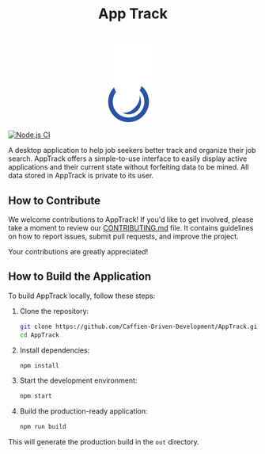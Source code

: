 <h1 align="center">App Track</h1>
<p align="center">
  <br/>
  <img src="img/AppTrackGhost.svg" alt="AppTrack Ghost" width="100">
</p>
<p>
  <a href="https://github.com/Caffien-Driven-Development/AppTrack/actions/workflows/node.js.yml">
    <img src="https://github.com/Caffien-Driven-Development/AppTrack/actions/workflows/node.js.yml/badge.svg" alt="Node.js CI">
  </a>
</p>

A desktop application to help job seekers better track and organize their job search. 
AppTrack offers a simple-to-use interface to easily display active applications and 
their current state without forfeiting data to be mined. All data stored in AppTrack 
is private to its user.

## How to Contribute

We welcome contributions to AppTrack! If you'd like to get involved, please take a moment to review
our [CONTRIBUTING.md](./CONTRIBUTING.md) file. It contains guidelines on how to report issues, submit pull requests, and
improve the project.

Your contributions are greatly appreciated!

## How to Build the Application

To build AppTrack locally, follow these steps:

1. Clone the repository:
   ```bash
   git clone https://github.com/Caffien-Driven-Development/AppTrack.git
   cd AppTrack
   ```

2. Install dependencies:
   ```bash
   npm install
   ```

3. Start the development environment:
   ```bash
   npm start
   ```

4. Build the production-ready application:
   ```bash
   npm run build
   ```

This will generate the production build in the `out` directory.